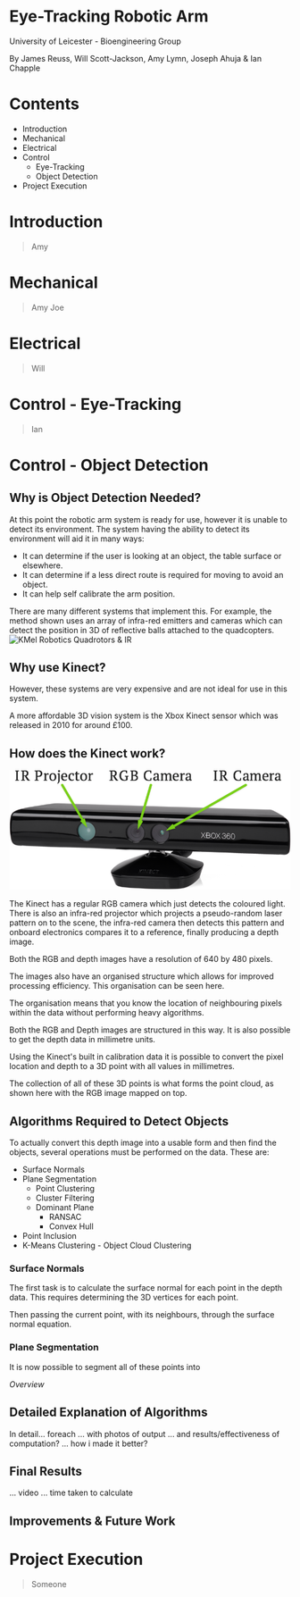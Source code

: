 Eye-Tracking Robotic Arm
========================

University of Leicester - Bioengineering Group

By James Reuss, Will Scott-Jackson, Amy Lymn, Joseph Ahuja & Ian Chapple


Contents
========

- Introduction
- Mechanical
- Electrical
- Control
	- Eye-Tracking
	- Object Detection
- Project Execution


Introduction
============

> Amy


Mechanical
==========

> Amy
> Joe


Electrical
==========

> Will


Control - Eye-Tracking
======================

> Ian


Control - Object Detection
==========================

Why is Object Detection Needed?
-------------------------------

At this point the robotic arm system is ready for use, however it is unable to detect its environment.
The system having the ability to detect its environment will aid it in many ways:
- It can determine if the user is looking at an object, the table surface or elsewhere.
- It can determine if a less direct route is required for moving to avoid an object.
- It can help self calibrate the arm position.

There are many different systems that implement this. For example, the method shown uses an array of infra-red emitters and cameras which can detect the position in 3D of reflective balls attached to the quadcopters.
![KMel Robotics Quadrotors & IR](kmel.jpg)

Why use Kinect?
---------------

However, these systems are very expensive and are not ideal for use in this system.

A more affordable 3D vision system is the Xbox Kinect sensor which was released in 2010 for around £100.

How does the Kinect work?
-------------------------

![Kinect with labels](img/kinectlabel.png)

The Kinect has a regular RGB camera which just detects the coloured light.
There is also an infra-red projector which projects a pseudo-random laser pattern on to the scene, the infra-red camera then detects this pattern and onboard electronics compares it to a reference, finally producing a depth image.

Both the RGB and depth images have a resolution of 640 by 480 pixels.

The images also have an organised structure which allows for improved processing efficiency. This organisation can be seen here.

The organisation means that you know the location of neighbouring pixels within the data without performing heavy algorithms.

Both the RGB and Depth images are structured in this way. It is also possible to get the depth data in millimetre units.

Using the Kinect's built in calibration data it is possible to convert the pixel location and depth to a 3D point with all values in millimetres.

The collection of all of these 3D points is what forms the point cloud, as shown here with the RGB image mapped on top.

Algorithms Required to Detect Objects
-------------------------------------

To actually convert this depth image into a usable form and then find the objects, several operations must be performed on the data. These are:

- Surface Normals
- Plane Segmentation
	- Point Clustering
	- Cluster Filtering
	- Dominant Plane
		- RANSAC
		- Convex Hull
- Point Inclusion
- K-Means Clustering - Object Cloud Clustering

### Surface Normals

The first task is to calculate the surface normal for each point in the depth data. This requires determining the 3D vertices for each point.

Then passing the current point, with its neighbours, through the surface normal equation.

### Plane Segmentation

It is now possible to segment all of these points into 



*Overview*

Detailed Explanation of Algorithms
----------------------------------

In detail... foreach ... with photos of output ... and results/effectiveness of computation? ... how i made it better?

Final Results
-------------
 ... video ... time taken to calculate

Improvements & Future Work
--------------------------



Project Execution
=================

> Someone




